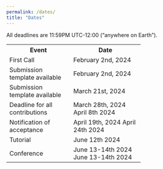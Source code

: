```yaml
---
permalink: /dates/
title: "Dates"
---
```

<html>
<head>
<meta name="viewport" content="width=device-width, initial-scale=1">
<style>

th, td {
  text-align: left;
  padding: 10px;
  font-family: 'Akaya Telivigala';
}

h1, h2, h3, h4, h5, h6 {
  font-family: 'Akaya Telivigala';
}
body {
    font-family: 'Akaya Telivigala';
}
<style>
table, th, td {
  border: 1px solid black;
}

tr:nth-child(even) {
  background-color: rgba(150, 212, 212, 0.4);
}
</style>
</head>
</style>
</head>

<body>
<p>All deadlines are 11:59PM UTC-12:00 (“anywhere on Earth”).</p>

<table style="width:70%">
  <tr>
    <th>Event</th>
    <th>Date</th>
  </tr>
  
  <tr>
    <td>First Call</td>
    <td>February 2nd, 2024</td>
  </tr>
  <tr>
    <td>Submission template available</td>
    <td>February 2nd, 2024</td>
  </tr> 
  <tr>
    <td>Submission template available</td>
    <td>March 21st, 2024</td>
  </tr>
  <tr>
    <td>Deadline for all contributions</td>
    <td>March 28th, 2024 April 8th 2024</td>
  </tr>

  <tr>
  	<td>Notification of acceptance</td>
    <td>April 19th, 2024 April 24th 2024</td>
  </tr>
    <tr>
    <td>Tutorial</td>
    <td>June 12th 2024 </td>
  </tr>
    <tr>
    <td>Conference</td>
    <td>June 13-14th 2024 June 13-14th 2024</td>
  </tr>
  <tr>

</table>

</body>
</html>
